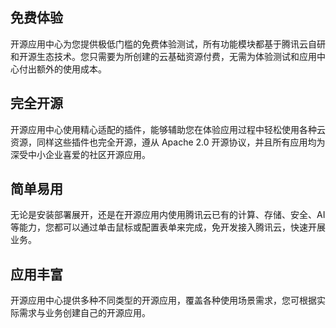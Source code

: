 ## 免费体验
开源应用中心为您提供极低门槛的免费体验测试，所有功能模块都基于腾讯云自研和开源生态技术。您只需要为所创建的云基础资源付费，无需为体验测试和应用中心付出额外的使用成本。

## 完全开源
开源应用中心使用精心适配的插件，能够辅助您在体验应用过程中轻松使用各种云资源，同样这些插件也完全开源，遵从 Apache 2.0 开源协议，并且所有应用均为深受中小企业喜爱的社区开源应用。

## 简单易用
无论是安装部署展开，还是在开源应用内使用腾讯云已有的计算、存储、安全、AI 等能力，您都可以通过单击鼠标或配置表单来完成，免开发接入腾讯云，快速开展业务。

## 应用丰富
开源应用中心提供多种不同类型的开源应用，覆盖各种使用场景需求，您可根据实际需求与业务创建自己的开源应用。

